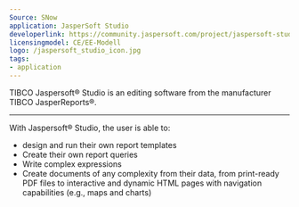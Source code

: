 ```yaml
---
Source: SNow
application: JasperSoft Studio
developerlink: https://community.jaspersoft.com/project/jaspersoft-studio
licensingmodel: CE/EE-Modell
logo: /jaspersoft_studio_icon.jpg
tags:
- application
---
```

TIBCO Jaspersoft® Studio is an editing software from the manufacturer TIBCO JasperReports®.      


---

With Jaspersoft® Studio, the user is able to:      

- design and run their own report templates      
- Create their own report queries      
- Write complex expressions      
- Create documents of any complexity from their data, from print-ready PDF files to interactive and dynamic HTML pages with navigation capabilities (e.g., maps and charts)

